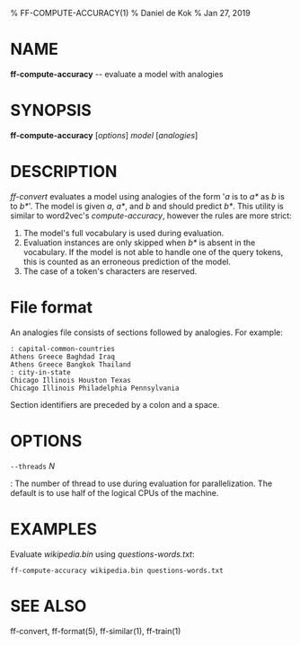 % FF-COMPUTE-ACCURACY(1)
% Daniel de Kok
% Jan 27, 2019

NAME
====

**ff-compute-accuracy** -- evaluate a model with analogies

SYNOPSIS
========

**ff-compute-accuracy** [*options*] *model* [*analogies*]

DESCRIPTION
===========

*ff-convert* evaluates a model using analogies of the form '*a* is to *a\**
as *b* is to *b\**'. The model is given *a*, *a\**, and *b* and should
predict *b\**. This utility is similar to word2vec's *compute-accuracy*,
however the rules are more strict:

1. The model's full vocabulary is used during evaluation.
2. Evaluation instances are only skipped when *b\** is absent in the
   vocabulary. If the model is not able to handle one of the query
   tokens, this is counted as an erroneous prediction of the model.
3. The case of a token's characters are reserved.

File format
===========

An analogies file consists of sections followed by analogies. For
example:

~~~
: capital-common-countries
Athens Greece Baghdad Iraq
Athens Greece Bangkok Thailand
: city-in-state
Chicago Illinois Houston Texas
Chicago Illinois Philadelphia Pennsylvania
~~~

Section identifiers are preceded by a colon and a space.

OPTIONS
=======

`--threads` *N*

:   The number of thread to use during evaluation for
    parallelization. The default is to use half of the logical CPUs of
    the machine.


EXAMPLES
========

Evaluate *wikipedia.bin* using *questions-words.txt*:

    ff-compute-accuracy wikipedia.bin questions-words.txt

SEE ALSO
========

ff-convert, ff-format(5), ff-similar(1), ff-train(1)
